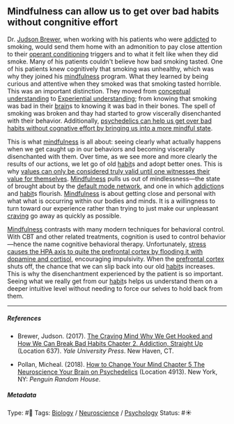 ## Mindfulness can allow us to get over bad habits without congnitive effort

Dr. [Judson Brewer](), when working with his patients who were [addicted](Addiction.md) to smoking, would send them home with an admonition to pay close attention to their [operant conditioning](Operant%20conditioning.md) triggers and to what it felt like when they did smoke. Many of his patients couldn't believe how bad smoking tasted. One of his patients knew cognitively that smoking was unhealthy, which was why they joined his [mindfulness](Mindfulness.md) program. What they learned by being curious and attentive when they smoked was that smoking tasted horrible. This was an important distinction. They moved from [conceptual understanding](Conceptual%20understanding.md) to [Experiential understanding](Experiential%20understanding.md); from knowing that smoking was bad in their [brain](Brain.md)s to knowing it was bad in their bones. The spell of smoking was broken and thay had started to grow viscerally disenchanted with their behavior. Additionally, [psychedelics can help us get over bad habits without cognative effort by bringing us into a more mindful state](Psychedelics%20can%20help%20us%20get%20over%20bad%20habits%20without%20cognative%20effort%20by%20bringing%20us%20into%20a%20more%20mindful%20state.md).

This is what [mindfulness](Mindfulness.md) is all about: seeing clearly what actually happens when we get caught up in our behaviors and becoming viscerally disenchanted with them. Over time, as we see more and more clearly the results of our actions, we let go of old [habit](Habit.md)s and adopt better ones. This is why [values can only be considered truly valid until one witnesses their value for themselves](Values%20can%20only%20be%20considered%20truly%20valid%20until%20one%20witnesses%20their%20value%20for%20themselves.md). [Mindfulness](Mindfulness.md) pulls us out of mindlessness—the state of brought about by the [default mode network](Default%20mode%20network.md), and one in which [addiction](Addiction.md)s and [habit](Habit.md)s flourish. [Mindfulness](Mindfulness.md) is about getting close and personal with what what is occurring within our bodies and minds. It is a willingness to turn toward our experience rather than trying to just make our unpleasant [craving](Craving.md) go away as quickly as possible. 

[Mindfulness](Mindfulness.md) contrasts with many modern techniques for behavioral control. With CBT and other related treatments, cognition is used to control behavior—hence the name cognitive behavioral therapy. Unfortunately, [stress causes the HPA axis to quite the prefrontal cortex by flooding it with dopamine and cortisol](Stress%20causes%20the%20HPA%20axis%20to%20quite%20the%20prefrontal%20cortex%20by%20flooding%20it%20with%20dopamine%20and%20cortisol.md), encouraging impulsivity. When the [prefrontal cortex](Prefrontal%20cortex.md) shuts off, the chance that we can slip back into our old [habit](Habit.md)s increases. This is why the disenchantment experienced by the patient is so important. Seeing what we really get from our [habit](Habit.md)s helps us understand them on a deeper intuitive level without needing to force our selves to hold back from them. 

---

##### References

* Brewer, Judson. (2017). [The Craving Mind Why We Get Hooked and How We Can Break Bad Habits Chapter 2. Addiction, Straight Up](The%20Craving%20Mind%20Why%20We%20Get%20Hooked%20and%20How%20We%20Can%20Break%20Bad%20Habits%20Chapter%202.%20Addiction,%20Straight%20Up.md) (Location 637). *Yale University Press*. New Haven, CT.

* Pollan, Micheal. (2018). [How to Change Your Mind Chapter 5 The Neuroscience Your Brain on Psychedelics](How%20to%20Change%20Your%20Mind%20Chapter%205%20The%20Neuroscience%20Your%20Brain%20on%20Psychedelics.md) (Location 4913). New York, NY: *Penguin Random House*. 

##### Metadata

Type: #🔴 
Tags: [Biology]() / [Neuroscience](Neuroscience.md) / [Psychology](Psychology.md)
Status: #☀️ 
